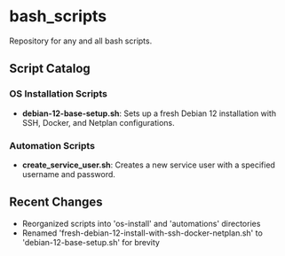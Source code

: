 # bash_scripts
Repository for any and all bash scripts.

## Script Catalog

### OS Installation Scripts
- **debian-12-base-setup.sh**: Sets up a fresh Debian 12 installation with SSH, Docker, and Netplan configurations.

### Automation Scripts
- **create_service_user.sh**: Creates a new service user with a specified username and password.

## Recent Changes
- Reorganized scripts into 'os-install' and 'automations' directories
- Renamed 'fresh-debian-12-install-with-ssh-docker-netplan.sh' to 'debian-12-base-setup.sh' for brevity
